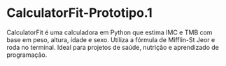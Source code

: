 # CalculatorFit-Prototipo.1
CalculatorFit é uma calculadora em Python que estima IMC e TMB com base em peso, altura, idade e sexo. Utiliza a fórmula de Mifflin-St Jeor e roda no terminal. Ideal para projetos de saúde, nutrição e aprendizado de programação.
